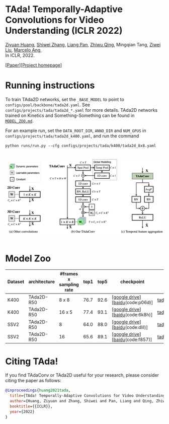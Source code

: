 # TAda! Temporally-Adaptive Convolutions for Video Understanding (ICLR 2022)
[Ziyuan Huang](https://huang-ziyuan.github.io/), [Shiwei Zhang](https://scholar.google.com/citations?user=ZO3OQ-8AAAAJ&hl=zh-CN&authuser=1), [Liang Pan](https://scholar.google.com/citations?user=lSDISOcAAAAJ&hl=zh-CN&authuser=1), [Zhiwu Qing](https://scholar.google.com/citations?user=q9refl4AAAAJ&hl=zh-CN&authuser=1),
Mingqian Tang, [Ziwei Liu](https://liuziwei7.github.io/), [Marcelo Ang](https://www.eng.nus.edu.sg/me/staff/ang-jr-marcelo-h/), <br/>
In ICLR, 2022. 

[[Paper](https://arxiv.org/pdf/2110.06178)][[Project homepage](https://tadaconv-iclr2022.github.io)]

# Running instructions
To train TAda2D networks, set the `_BASE_MODEL` to point to `configs/pool/backbone/tada2d.yaml`. See `configs/projects/tada/tada2d_*.yaml` for more details. 
TAda2D networks trained on Kinetics and Something-Something can be found in [`MODEL_ZOO.md`](../../MODEL_ZOO.md).

For an example run, set the `DATA_ROOT_DIR`, `ANNO_DIR` and `NUM_GPUS` in `configs/projects/tada/tada2d_k400.yaml`, and run the command

```
python runs/run.py --cfg configs/projects/tada/k400/tada2d_8x8.yaml
```

<br/>
<div align="center">
    <img src="TAda2D.png" width="600px" />
</div>
<br/>


# Model Zoo

| Dataset | architecture | #frames x sampling rate | top1 | top5| checkpoint | config |
| ------------ | ------------ | ------------ | ------------ | ------------ | ------------ | ------------ |
| K400 | TAda2D-R50 | 8 x 8 | 76.7 | 92.6 | [[google drive](https://drive.google.com/file/d/1YsbTKLoDwxtStAsP5oxUMbIsw85NvY0O/view?usp=sharing)][[baidu](https://pan.baidu.com/s/1rPPZtVDlEoftkg-r_Di59w)(code:p06d)] |  [tada2d_8x8.yaml](../../configs/projects/tada/k400/tada2d_8x8.yaml) |
| K400 | TAda2D-R50 | 16 x 5 | 77.4 | 93.1 | [[google drive](https://drive.google.com/file/d/1UQDurxakmnDxa5D2tBuTqTH60BVyW3XM/view?usp=sharing)][[baidu](https://pan.baidu.com/s/1MzFCZU1G1JR2ur9gWd3hCg)(code:6k8h)] | [tada2d_16x5.yaml](../../configs/projects/tada/k400/tada2d_16x5.yaml) |
| SSV2 | TAda2D-R50 | 8 | 64.0 | 88.0 | [[google drive](https://drive.google.com/file/d/16y6dDf-hcMmJ2jDCV9tRla8aRJZKJXSk/view?usp=sharing)][[baidu](https://pan.baidu.com/s/1CWy35SlWMbKnYqZXESndKg)(code:dlil)] | [tada2d_8f.yaml](../../configs/projects/tada/ssv2/tada2d_8f.yaml) | 
| SSV2 | TAda2D-R50 | 16 | 65.6 | 89.1 | [[google drive](https://drive.google.com/file/d/1xwCxuFW6DZ0xpEsp_tFJYQRGuHPJe4uS/view?usp=sharing)][[baidu](https://pan.baidu.com/s/1GKUKyDytaKKeCBAerh-4IQ)(code:f857)] | [tada2d_16f.yaml](../../configs/projects/tada/ssv2/tada2d_16f.yaml) | 

# Citing TAda!
If you find TAdaConv or TAda2D useful for your research, please consider citing the paper as follows:
```BibTeX
@inproceedings{huang2021tada,
  title={TAda! Temporally-Adaptive Convolutions for Video Understanding},
  author={Huang, Ziyuan and Zhang, Shiwei and Pan, Liang and Qing, Zhiwu and Tang, Mingqian and Liu, Ziwei and Ang Jr, Marcelo H},
  booktitle={{ICLR}},
  year={2022}
}
```